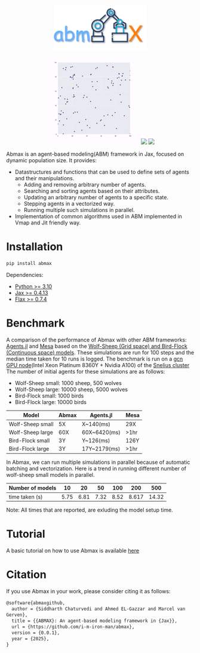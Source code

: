 <div align="center">
    <img src="https://github.com/i-m-iron-man/abmax/blob/master/media/abmx_logo.png" width="250"/>
</div>
<div align="center">
    <img src="https://github.com/i-m-iron-man/abmax/blob/master/media/flocking.gif" width="250"/>
    <img src="https://github.com/i-m-iron-man/abmax/blob/master/media/sheep_wolf.gif" width="250"/>
    <img src="https://github.com/i-m-iron-man/abmax/blob/master/media/small_foragaing.gif" width="250"/>
</div>

Abmax is an agent-based modeling(ABM) framework in Jax, focused on dynamic population size.
It provides:
- Datastructures and functions that can be used to define sets of agents and their manipulations.
    * Adding and removing arbitrary number of agents.
    * Searching and sorting agents based on their attributes.
    * Updating an arbitrary number of agents to a specific state.
    * Stepping agents in a vectorized way.
    * Running multiple such simulations in parallel.
- Implementation of common algorithms used in ABM implemented in Vmap and Jit friendly way.

# Installation
```bash
pip install abmax
```
Dependencies:
- [Python >= 3.10](https://www.python.org/downloads/)
- [Jax >= 0.4.13](https://jax.readthedocs.io/en/latest/installation.html)
- [Flax >= 0.7.4](https://flax.readthedocs.io/en/latest/index.html)

# Benchmark
A comparison of the performance of Abmax with other ABM frameworks: [Agents.jl](https://juliadynamics.github.io/Agents.jl/stable/) and [Mesa](https://mesa.readthedocs.io/en/stable/) based on the [Wolf-Sheep (Grid space) and Bird-Flock (Continuous space) models](https://github.com/JuliaDynamics/ABMFrameworksComparison). These simulations are run for 100 steps and the median time taken for 10 runs is logged. The benchmark is run on a [gcn GPU node](https://servicedesk.surf.nl/wiki/display/WIKI/Snellius+hardware)(Intel Xeon Platinum 8360Y + Nvidia A100) of the [Snelius cluster](https://www.surf.nl/en/services/snellius-the-national-supercomputer)
The number of initial agents for these simulations are as follows:
- Wolf-Sheep small: 1000 sheep, 500 wolves
- Wolf-Sheep large: 10000 sheep, 5000 wolves
- Bird-Flock small: 1000 birds
- Bird-Flock large: 10000 birds

| Model | Abmax | Agents.jl | Mesa |
| ----- | ----- | --------- | ---- |
| Wolf-Sheep small | 5X | X~140(ms) | 29X |
| Wolf-Sheep large | 60X | 60X~6420(ms) | >1hr |
| Bird-Flock small | 3Y | Y~126(ms) | 126Y |
| Bird-Flock large | 3Y | 17Y~2179(ms) | >1hr |

In Abmax, we can run multiple simulations in parallel because of automatic batching and vectorization. 
Here is a trend in running different number of wolf-sheep small models in parallel.

| Number of models | 10 | 20 | 50 | 100 | 200 | 500 |
| ----------------- | -- | -- | -- | --- | --- | --- |
| time taken (s) | 5.75 | 6.81 | 7.32 | 8.52 | 8.617 | 14.32 |

Note: All times that are reported, are exluding the model setup time.


# Tutorial
A basic tutorial on how to use Abmax is available [here](https://github.com/i-m-iron-man/abmax/blob/master/tutorials/getting_started.ipynb)


# Citation
If you use Abmax in your work, please consider citing it as follows:
```
@software{abmaxgithub,
  author = {Siddharth Chaturvedi and Ahmed EL-Gazzar and Marcel van Gerven},
  title = {{ABMAX}: An agent-based modeling framework in {Jax}},
  url = {https://github.com/i-m-iron-man/abmax},
  version = {0.0.1},
  year = {2025},
}



